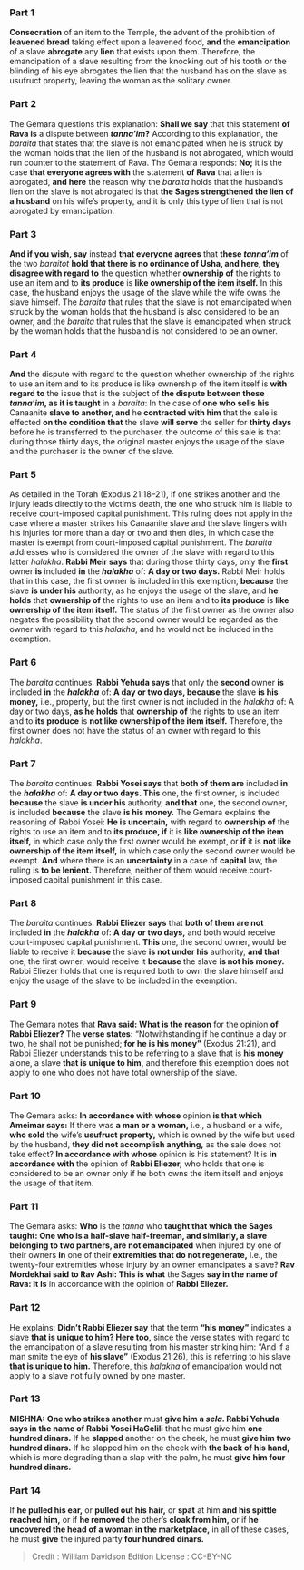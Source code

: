 
### Part 1
<b>Consecration</b> of an item to the Temple, the advent of the prohibition of <b>leavened bread</b> taking effect upon a leavened food, <b>and</b> the <b>emancipation</b> of a slave <b>abrogate</b> any <b>lien</b> that exists upon them. Therefore, the emancipation of a slave resulting from the knocking out of his tooth or the blinding of his eye abrogates the lien that the husband has on the slave as usufruct property, leaving the woman as the solitary owner.

### Part 2
The Gemara questions this explanation: <b>Shall we say</b> that this statement <b>of Rava is</b> a dispute between <b><i>tanna’im</i>?</b> According to this explanation, the <i>baraita</i> that states that the slave is not emancipated when he is struck by the woman holds that the lien of the husband is not abrogated, which would run counter to the statement of Rava. The Gemara responds: <b>No;</b> it is the case <b>that everyone agrees with</b> the statement <b>of Rava</b> that a lien is abrogated, <b>and here</b> the reason why the <i>baraita</i> holds that the husband’s lien on the slave is not abrogated is that <b>the Sages strengthened the lien of a husband</b> on his wife’s property, and it is only this type of lien that is not abrogated by emancipation.

### Part 3
<b>And if you wish, say</b> instead <b>that everyone agrees</b> that <b>these <i>tanna’im</i></b> of the two <i>baraitot</i> <b>hold that there is no ordinance of Usha, and here, they disagree with regard to</b> the question whether <b>ownership of</b> the rights to use an item and to <b>its produce</b> is <b>like ownership of the item itself.</b> In this case, the husband enjoys the usage of the slave while the wife owns the slave himself. The <i>baraita</i> that rules that the slave is not emancipated when struck by the woman holds that the husband is also considered to be an owner, and the <i>baraita</i> that rules that the slave is emancipated when struck by the woman holds that the husband is not considered to be an owner.

### Part 4
<b>And</b> the dispute with regard to the question whether ownership of the rights to use an item and to its produce is like ownership of the item itself is <b>with regard to</b> the issue that is the subject of <b>the dispute between these <i>tanna’im</i>, as it is taught</b> in a <i>baraita</i>: In the case of <b>one who sells his</b> Canaanite <b>slave to another, and</b> he <b>contracted with him</b> that the sale is effected <b>on the condition that</b> the slave <b>will serve</b> the seller for <b>thirty days</b> before he is transferred to the purchaser, the outcome of this sale is that during those thirty days, the original master enjoys the usage of the slave and the purchaser is the owner of the slave.

### Part 5
As detailed in the Torah (Exodus 21:18–21), if one strikes another and the injury leads directly to the victim’s death, the one who struck him is liable to receive court-imposed capital punishment. This ruling does not apply in the case where a master strikes his Canaanite slave and the slave lingers with his injuries for more than a day or two and then dies, in which case the master is exempt from court-imposed capital punishment. The <i>baraita</i> addresses who is considered the owner of the slave with regard to this latter <i>halakha</i>. <b>Rabbi Meir says</b> that during those thirty days, only the <b>first</b> owner <b>is</b> included <b>in</b> the <b><i>halakha</i></b> of: <b>A day or two days.</b> Rabbi Meir holds that in this case, the first owner is included in this exemption, <b>because</b> the slave <b>is under his</b> authority, as he enjoys the usage of the slave, and <b>he holds</b> that <b>ownership of</b> the rights to use an item and to <b>its produce</b> is <b>like ownership of the item itself.</b> The status of the first owner as the owner also negates the possibility that the second owner would be regarded as the owner with regard to this <i>halakha</i>, and he would not be included in the exemption.

### Part 6
The <i>baraita</i> continues. <b>Rabbi Yehuda says</b> that only the <b>second</b> owner <b>is</b> included <b>in</b> the <b><i>halakha</i></b> of: <b>A day or two days, because</b> the slave <b>is his money,</b> i.e., property, but the first owner is not included in the <i>halakha</i> of: A day or two days, <b>as he holds</b> that <b>ownership of</b> the rights to use an item and to <b>its produce</b> is <b>not like ownership of the item itself.</b> Therefore, the first owner does not have the status of an owner with regard to this <i>halakha</i>.

### Part 7
The <i>baraita</i> continues. <b>Rabbi Yosei says</b> that <b>both of them are</b> included <b>in</b> the <b><i>halakha</i></b> of: <b>A day or two days. This</b> one, the first owner, is included <b>because</b> the slave <b>is under his</b> authority, <b>and that</b> one, the second owner, is included <b>because</b> the slave <b>is his money.</b> The Gemara explains the reasoning of Rabbi Yosei: <b>He is uncertain,</b> with regard to <b>ownership of</b> the rights to use an item and to <b>its produce, if</b> it is <b>like ownership of the item itself,</b> in which case only the first owner would be exempt, or <b>if</b> it is <b>not like ownership of the item itself,</b> in which case only the second owner would be exempt. <b>And</b> where there is an <b>uncertainty</b> in a case of <b>capital</b> law, the ruling is <b>to be lenient.</b> Therefore, neither of them would receive court-imposed capital punishment in this case.

### Part 8
The <i>baraita</i> continues. <b>Rabbi Eliezer says</b> that <b>both of them are not</b> included <b>in</b> the <b><i>halakha</i></b> of: <b>A day or two days,</b> and both would receive court-imposed capital punishment. <b>This</b> one, the second owner, would be liable to receive it <b>because</b> the slave <b>is not under his</b> authority, <b>and that</b> one, the first owner, would receive it <b>because</b> the slave <b>is not his money.</b> Rabbi Eliezer holds that one is required both to own the slave himself and enjoy the usage of the slave to be included in the exemption.

### Part 9
The Gemara notes that <b>Rava said: What is the reason</b> for the opinion <b>of Rabbi Eliezer?</b> The <b>verse states:</b> “Notwithstanding if he continue a day or two, he shall not be punished; <b>for he is his money”</b> (Exodus 21:21), and Rabbi Eliezer understands this to be referring to a slave that is <b>his money</b> alone, a slave <b>that is unique to him,</b> and therefore this exemption does not apply to one who does not have total ownership of the slave.

### Part 10
The Gemara asks: <b>In accordance with whose</b> opinion <b>is that which Ameimar says:</b> If there was <b>a man or a woman,</b> i.e., a husband or a wife, <b>who sold</b> the wife’s <b>usufruct property,</b> which is owned by the wife but used by the husband, <b>they did not accomplish anything,</b> as the sale does not take effect? <b>In accordance with whose</b> opinion is his statement? It is <b>in accordance with</b> the opinion of <b>Rabbi Eliezer,</b> who holds that one is considered to be an owner only if he both owns the item itself and enjoys the usage of that item.

### Part 11
The Gemara asks: <b>Who</b> is the <i>tanna</i> who <b>taught that which the Sages taught: One who is a half-slave half-freeman, and similarly, a slave belonging to two partners, are not emancipated</b> when injured by one of their owners <b>in</b> one of their <b>extremities that do not regenerate,</b> i.e., the twenty-four extremities whose injury by an owner emancipates a slave? <b>Rav Mordekhai said to Rav Ashi: This is what</b> the Sages <b>say in the name of Rava: It is</b> in accordance with the opinion of <b>Rabbi Eliezer.</b>

### Part 12
He explains: <b>Didn’t Rabbi Eliezer say</b> that the term <b>“his money”</b> indicates a slave <b>that is unique to him? Here too,</b> since the verse states with regard to the emancipation of a slave resulting from his master striking him: “And if a man smite the eye of <b>his slave”</b> (Exodus 21:26), this is referring to his slave <b>that is unique to him.</b> Therefore, this <i>halakha</i> of emancipation would not apply to a slave not fully owned by one master.

### Part 13
<strong>MISHNA:</strong> <b>One who strikes another</b> must <b>give him a <i>sela</i>. Rabbi Yehuda says in the name of Rabbi Yosei HaGelili</b> that he must give him <b>one hundred dinars.</b> If he <b>slapped</b> another on the cheek, he must <b>give him two hundred dinars.</b> If he slapped him on the cheek with <b>the back of his hand,</b> which is more degrading than a slap with the palm, he must <b>give him four hundred dinars.</b>

### Part 14
If <b>he pulled his ear,</b> or <b>pulled out his hair,</b> or <b>spat</b> at him <b>and his spittle reached him,</b> or if <b>he removed</b> the other’s <b>cloak from him,</b> or if <b>he uncovered the head of a woman in the marketplace,</b> in all of these cases, he must <b>give</b> the injured party <b>four hundred dinars.</b>

>Credit : William Davidson Edition
>License : CC-BY-NC